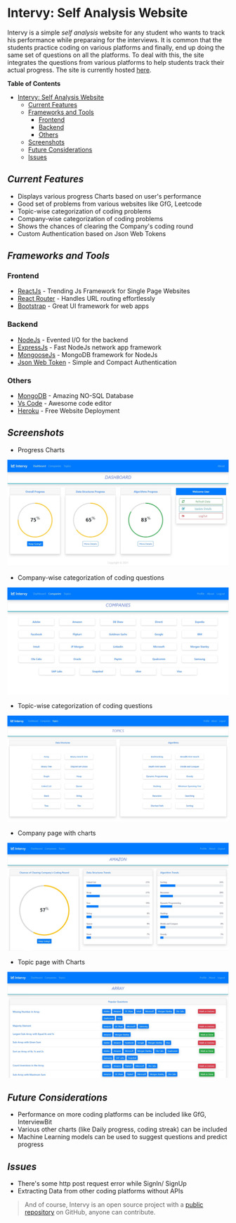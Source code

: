 # Intervy: Self Analysis Website

Intervy is a simple _self analysis_ website for any student who wants to track his performance while preparaing for the interviews. It is common that the students practice coding on various platforms and finally, end up doing the same set of questions on all the platforms. To deal with this, the site integrates the questions from various platforms to help students track their actual progress. The site is currently hosted [here](https://intervy.herokuapp.com).

**Table of Contents**  

- [Intervy: Self Analysis Website](#intervy-self-analysis-website)
  - [Current Features](#current-features)
  - [Frameworks and Tools](#frameworks-and-tools)
    - [Frontend](#frontend)
    - [Backend](#backend)
    - [Others](#others)
  - [Screenshots](#screenshots)
  - [Future Considerations](#future-considerations)
  - [Issues](#issues)

## _Current Features_

- Displays various progress Charts based on user's performance
- Good set of problems from various websites like GfG, Leetcode 
- Topic-wise categorization of coding problems
- Company-wise categorization of coding problems
- Shows the chances of clearing the Company's coding round
- Custom Authentication based on Json Web Tokens

## _Frameworks and Tools_

### Frontend

- [ReactJs] - Trending Js Framework for Single Page Websites
- [React Router] - Handles URL routing effortlessly
- [Bootstrap] - Great UI framework for web apps

### Backend

- [NodeJs] - Evented I/O for the backend
- [ExpressJs] - Fast NodeJs network app framework
- [MongooseJs] - MongoDB framework for NodeJs
- [Json Web Token] - Simple and Compact Authentication

### Others

- [MongoDB] - Amazing NO-SQL Database 
- [Vs Code] - Awesome code editor
- [Heroku] - Free Website Deployment

## _Screenshots_

* Progress Charts
 
![Dashboard](/Screenshots/Dashboard.jpg "Dashboard")

* Company-wise categorization of coding questions

![Companies](/Screenshots/Companies.jpg "Company-wise Categorization")

* Topic-wise categorization of coding questions

![Topics](/Screenshots/Topics.jpg "Topic-wise Categorization")

* Company page with charts

![CompanyPage](/Screenshots/CompanyPage.jpg "Company Page")

* Topic page with Charts

![TopicPage](/Screenshots/TopicPage.jpg "Topic Page")

## _Future Considerations_

- Performance on more coding platforms can be included like GfG, InterviewBit
- Various other charts (like Daily progress, coding streak) can be included
- Machine Learning models can be used to suggest questions and predict progress

## _Issues_

- There's some http post request error while SignIn/ SignUp
- Extracting Data from other coding platforms without APIs

> And of course, Intervy is an open source project with a [public repository] on GitHub, anyone can contribute.

[//]: #
   [ReactJs]: <https://reactjs.org/>
   [React Router]: <https://www.javatpoint.com/react-router>
   [BootStrap]: <https://getbootstrap.com/>
   [NodeJs]: <http://nodejs.org>
   [ExpressJs]: <http://expressjs.com>
   [MongooseJs]: <https://mongoosejs.com/>
   [Json Web Token]: <https://jwt.io/>
   [MongoDB]: <https://www.mongodb.com/>
   [Vs Code]: <https://code.visualstudio.com/>
   [Heroku]: <https://www.heroku.com>
   [public repository]: <https://github.com/Rahulk990/Intervy>

